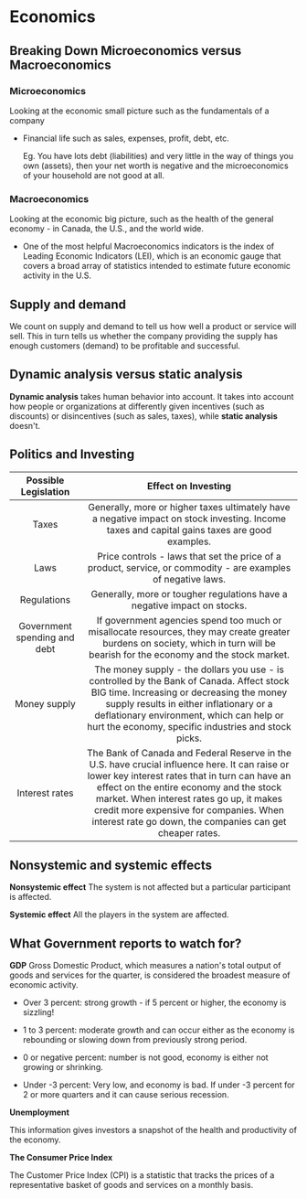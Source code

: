 # Economics

## Breaking Down Microeconomics versus Macroeconomics

### Microeconomics

Looking at the economic small picture such as the fundamentals of a company

* Financial life such as sales, expenses, profit, debt, etc.

    Eg. You have lots debt (liabilities) and very little in the way of things you own (assets), then your net worth is negative and the microeconomics of your household are not good at all.

### Macroeconomics

Looking at the economic big picture, such as the health of the general economy - in Canada, the U.S., and the world wide.

* One of the most helpful Macroeconomics indicators is the index of Leading Economic Indicators (LEI), which is an economic gauge that covers a broad array of statistics intended to estimate future economic activity in the U.S.

## Supply and demand

We count on supply and demand to tell us how well a product or service will sell. This in turn tells us whether the company providing the supply has enough customers (demand) to be profitable and successful.

## Dynamic analysis versus static analysis

**Dynamic analysis** takes human behavior into account. It takes into account how people or organizations at differently given incentives (such as discounts) or disincentives (such as sales, taxes), while **static analysis** doesn't.

## Politics and Investing

| Possible Legislation   | Effect on Investing            |
| :--------------------: | :----------------------------: |
| Taxes | Generally, more or higher taxes ultimately have a negative impact on stock investing. Income taxes and capital gains taxes are good examples. |
| Laws | Price controls - laws that set the price of a product, service, or commodity - are examples of negative laws. |
| Regulations | Generally, more or tougher regulations have a negative impact on stocks. |
| Government spending and debt | If government agencies spend too much or misallocate resources, they may create greater burdens on society, which in turn will be bearish for the economy and the stock market. |
| Money supply | The money supply - the dollars you use - is controlled by the Bank of Canada. Affect stock BIG time. Increasing or decreasing the money supply results in either inflationary or a deflationary environment, which can help or hurt the economy, specific industries and stock picks. |
| Interest rates | The Bank of Canada and Federal Reserve in the U.S. have crucial influence here. It can raise or lower key interest rates that in turn can have an effect on the entire economy and the stock market. When interest rates go up, it makes credit more expensive for companies. When interest rate go down, the companies can get cheaper rates. |

## Nonsystemic and systemic effects

**Nonsystemic effect** The system is not affected but a particular participant is affected.

**Systemic effect** All the players in the system are affected.


## What Government reports to watch for?

**GDP** Gross Domestic Product, which measures a nation's total output of goods and services for the quarter, is considered the broadest measure of economic activity.

* Over 3 percent: strong growth - if 5 percent or higher, the economy is sizzling!

* 1 to 3 percent: moderate growth and can occur either as the economy is rebounding or slowing down from previously strong period.
* 0 or negative percent: number is not good, economy is either not growing or shrinking.

* Under -3 percent: Very low, and economy is bad. If under -3 percent for 2 or more quarters and it can cause serious recession.

**Unemployment**

This information gives investors a snapshot of the health and productivity of the economy.

**The Consumer Price Index**

The Customer Price Index (CPI) is a statistic that tracks the prices of a representative basket of goods and services on a monthly basis.

